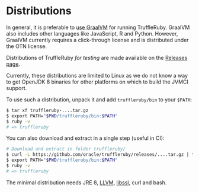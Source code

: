 # Distributions

In general, it is preferable to [use GraalVM](using-graalvm.md)
for running TruffleRuby. GraalVM also includes other languages like JavaScript,
R and Python. However, GraalVM currently requires a click-through license and
is distributed under the OTN license.

Distributions of TruffleRuby *for testing* are made available on the
[Releases page](https://github.com/oracle/truffleruby/releases).

Currently, these distributions are limited to Linux as we do not know a way to
get OpenJDK 8 binaries for other platforms on which to build the JVMCI support.

To use such a distribution, unpack it and add `truffleruby/bin` to your `$PATH`:

```bash
$ tar xf truffleruby-....tar.gz
$ export PATH="$PWD/truffleruby/bin:$PATH"
$ ruby -v
# => truffleruby
```

You can also download and extract in a single step (useful in CI):

```bash
# Download and extract in folder truffleruby/
$ curl -L https://github.com/oracle/truffleruby/releases/....tar.gz | tar xz
$ export PATH="$PWD/truffleruby/bin:$PATH"
$ ruby -v
# => truffleruby
```

The minimal distribution needs JRE 8, [LLVM](installing-llvm.md),
[libssl](installing-libssl.md), curl and bash.
